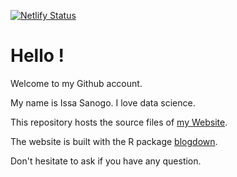 [![Netlify Status](https://api.netlify.com/api/v1/badges/0a07735e-6436-49c8-8d27-732f97d9cfed/deploy-status)](https://app.netlify.com/sites/ngsanogo/deploys)

# Hello !

Welcome to my Github account.

My name is Issa Sanogo. I love data science.

This repository hosts the source files of [my Website](https://ngsanogo.rbind.io).

The website is built with the R package [blogdown](https://github.com/rstudio/blogdown).

Don't hesitate to ask if you have any question.
